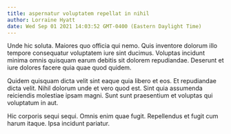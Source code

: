 ```yaml
---
title: aspernatur voluptatem repellat in nihil
author: Lorraine Hyatt
date: Wed Sep 01 2021 14:03:52 GMT-0400 (Eastern Daylight Time)
---
```

Unde hic soluta. Maiores quo officia qui nemo. Quis inventore dolorum illo tempore consequatur voluptatem iure sint ducimus. Voluptas incidunt minima omnis quisquam earum debitis sit dolorem repudiandae. Deserunt et iure dolores facere quia quae quod quidem.

 Quidem quisquam dicta velit sint eaque quia libero et eos. Et repudiandae dicta velit. Nihil dolorum unde et vero quod est. Sint quia assumenda reiciendis molestiae ipsam magni. Sunt sunt praesentium et voluptas qui voluptatum in aut.

 Hic corporis sequi sequi. Omnis enim quae fugit. Repellendus et fugit cum harum itaque. Ipsa incidunt pariatur.